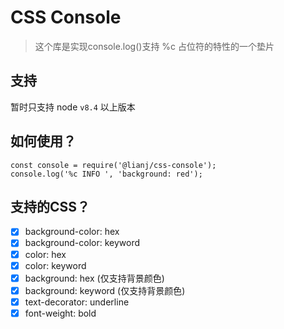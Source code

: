 CSS Console
================
> 这个库是实现console.log()支持 %c 占位符的特性的一个垫片

支持
------
暂时只支持 node `v8.4` 以上版本

如何使用？
------
```
const console = require('@lianj/css-console');
console.log('%c INFO ', 'background: red');
```

支持的CSS？
------
- [x] background-color: hex
- [x] background-color: keyword
- [x] color: hex
- [x] color: keyword
- [x] background: hex (仅支持背景颜色)
- [x] background: keyword (仅支持背景颜色)
- [x] text-decorator: underline
- [x] font-weight: bold